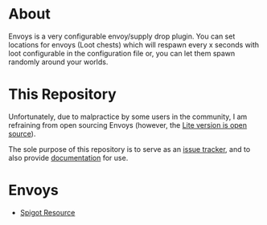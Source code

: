 # About
Envoys is a very configurable envoy/supply drop plugin. You can set locations for envoys (Loot chests) which will respawn every x seconds with loot configurable in the configuration file or, you can let them spawn randomly around your worlds.

# This Repository
Unfortunately, due to malpractice by some users in the community, I am refraining from open sourcing Envoys (however, the [Lite version is open source](https://github.com/Dot-Rar/EnvoysLite)).

The sole purpose of this repository is to serve as an [issue tracker](https://github.com/Dot-Rar/Envoys/issues), and to also provide [documentation](https://github.com/Dot-Rar/Envoys/wiki) for use.

# Envoys
- [Spigot Resource](https://www.spigotmc.org/resources/20357/)
